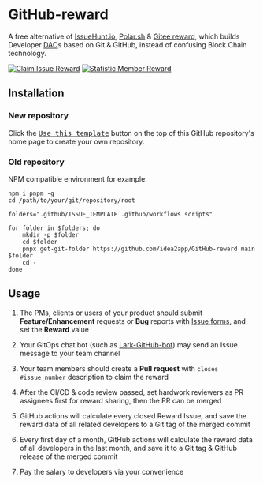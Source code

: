 # GitHub-reward

A free alternative of [IssueHunt.io][1], [Polar.sh][2] & [Gitee reward][3], which builds Developer [DAO][4]s based on Git & GitHub, instead of confusing Block Chain technology.

[![Claim Issue Reward](https://github.com/idea2app/GitHub-reward/actions/workflows/claim-issue-reward.yml/badge.svg)][5]
[![Statistic Member Reward](https://github.com/idea2app/GitHub-reward/actions/workflows/statistic-member-reward.yml/badge.svg)][6]

## Installation

### New repository

Click the [<kbd>Use this template</kbd>][7] button on the top of this GitHub repository's home page to create your own repository.

### Old repository

NPM compatible environment for example:

```shell
npm i pnpm -g
cd /path/to/your/git/repository/root

folders=".github/ISSUE_TEMPLATE .github/workflows scripts"

for folder in $folders; do
    mkdir -p $folder
    cd $folder
    pnpx get-git-folder https://github.com/idea2app/GitHub-reward main $folder
    cd -
done
```

## Usage

1.  The PMs, clients or users of your product should submit **Feature/Enhancement** requests or **Bug** reports with [Issue forms][8], and set the **Reward** value

2.  Your GitOps chat bot (such as [Lark-GitHub-bot][9]) may send an Issue message to your team channel

3.  Your team members should create a **Pull request** with `closes #issue_number` description to claim the reward

4.  After the CI/CD & code review passed, set hardwork reviewers as PR assignees first for reward sharing, then the PR can be merged

5.  GitHub actions will calculate every closed Reward Issue, and save the reward data of all related developers to a Git tag of the merged commit

6.  Every first day of a month, GitHub actions will calculate the reward data of all developers in the last month, and save it to a Git tag & GitHub release of the merged commit

7.  Pay the salary to developers via your convenience

[1]: https://issuehunt.io/
[2]: https://polar.sh/
[3]: https://gitee.com/gitee_reward
[4]: https://en.wikipedia.org/wiki/Decentralized_autonomous_organization
[5]: https://github.com/idea2app/GitHub-reward/actions/workflows/claim-issue-reward.yml
[6]: https://github.com/idea2app/GitHub-reward/actions/workflows/statistic-member-reward.yml
[7]: https://github.com/new?template_name=GitHub-reward&template_owner=idea2app
[8]: https://github.com/idea2app/GitHub-reward/issues/new/choose
[9]: https://github.com/idea2app/Lark-GitHub-bot
